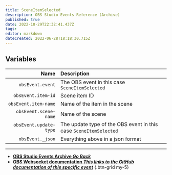 ```yaml
---
title: SceneItemSelected
description: OBS Studio Events Reference (Archive)
published: true
date: 2022-10-29T22:32:41.437Z
tags: 
editor: markdown
dateCreated: 2022-06-28T18:18:30.715Z
---
```


## Variables
Name | Description
----:|:------------
`obsEvent.event` | The OBS event in this case `SceneItemSelected`
`obsEvent.item-id` | Scene item ID
`obsEvent.item-name` | Name of the item in the scene
`obsEvent.scene-name` | Name of the scene
`obsEvent.update-type` | The update type of the OBS event in this case `SceneItemSelected`
`obsEvent._json` | Everything above in a json format

---

- [<i class="mdi mdi-chevron-left"></i>**OBS Studio Events Archive *Go Back***](/Broadcasters/OBS/Archive/Events)
- [<i class="mdi mdi-github"></i> **OBS Websocket documentation *This links to the GitHub documentation of this specific event***](https://github.com/obsproject/obs-websocket/blob/4.x-current/docs/generated/protocol.md#sceneitemselected)
{.btn-grid my-5}
